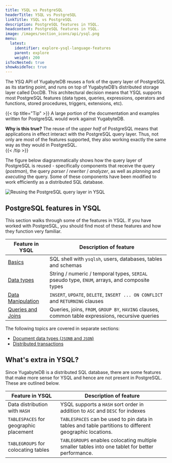 ```yaml
---
title: YSQL vs PostgreSQL
headerTitle: YSQL vs PostgreSQL
linkTitle: YSQL vs PostgreSQL
description: PostgreSQL features in YSQL.
headcontent: PostgreSQL features in YSQL.
image: /images/section_icons/api/ysql.png
menu:
  latest:
    identifier: explore-ysql-language-features
    parent: explore
    weight: 200
isTocNested: true
showAsideToc: true
---
```



The YSQ API of YugabyteDB reuses a fork of the query layer of PostgreSQL as its starting point, and runs on top of YugabyteDB’s distributed storage layer called DocDB. This architectural decision means that YSQL supports most PostgreSQL features (data types, queries, expressions, operators and functions, stored procedures, triggers, extensions, etc).

{{< tip title="Tip" >}}
A large portion of the documentation and examples written for PostgreSQL would work against YugabyteDB.

**Why is this true?** The reuse of the *upper half* of PostgreSQL means that applications in effect interact with the PostgreSQL query layer. Thus, not only are most of the features supported, they also working exactly the same way as they would in PostgreSQL.  
{{< /tip >}}


The figure below diagrammatically shows how the query layer of PostgreSQL is reused - specifically components that receive the query (*postman*), the query *parser* / *rewriter* / *analyzer*, as well as *planning* and *executing* the query. Some of these components have been modified to work efficiently as a distributed SQL database.

![Reusing the PostgreSQL query layer in YSQL](/images/section_icons/architecture/Reusing-PostgreSQL-query-layer.png)

## PostgreSQL features in YSQL

This section walks through some of the features in YSQL. If you have worked with PostgreSQL, you should find most of these features and how they function very familiar.

|       Feature in YSQL        |              Description of feature                       |
|------------------------------|-----------------------------------------------------------|
| <span style="font-size:16px">[Basics](databases-schemas-tables/)</span>  | SQL shell with `ysqlsh`, users, databases, tables and schemas |
| <span style="font-size:16px">[Data types](data-types/)</span>            | String / numeric / temporal types, `SERIAL` pseudo type, `ENUM`, arrays, and composite types |
| <span style="font-size:16px">[Data Manipulation](data-manipulation/)</span> | `INSERT`, `UPDATE`, `DELETE`, `INSERT ... ON CONFLICT` and `RETURNING` clauses |
| <span style="font-size:16px">[Queries and Joins](queries/)</span>           | Queries, joins, `FROM`, `GROUP BY`, `HAVING` clauses, common table expressions, recursive queries|
<!--
| <span style="font-size:16px">[Functions and operators](functions-operators/)</span> | Conditional expressions, math / string / date / time / window functions and operators  |
| <span style="font-size:16px">[Stored Procedures](stored-procedures/)</span> | Support for the various stored procedures |
| <span style="font-size:16px">[Triggers](triggers/)</span>                   | Triggers (on data modification) and event triggers (on schema changes) |
| <span style="font-size:16px">[Table Partitions](table-partitions)</span>    | List, range and hash partitioning of tables               |
| <span style="font-size:16px">[Advanced Topics](advanced-topics/)</span>     | Using `VIEWS`, PostgreSQL extensions supported in YSQL, temporary tables, etc. |
-->
The following topics are covered in separate sections:

* [Document data types (`JSONB` and `JSON`)](../json-support)
* [Distributed transactions](../transactions)
<!--
* [Indexes and constraints]()
-->

## What's extra in YSQL?

Since YugabyteDB is a distributed SQL database, there are some features that make more sense for YSQL and hence are not present in PostgreSQL. These are outlined below.

|     Feature in YSQL          |        Description of feature                             |
|------------------------------|-----------------------------------------------------------|
| <span style="font-size:16px">Data distribution with `HASH`</span> | YSQL supports a `HASH` sort order in addition to `ASC` and `DESC` for indexes |
| <span style="font-size:16px">`TABLESPACES` for geographic placement</span> | `TABLESPACES` can be used to pin data in tables and table partitions to different geographic locations. |
| <span style="font-size:16px">`TABLEGROUPS` for colocating tables</span> | `TABLEGROUPS` enables colocating multiple smaller tables into one tablet for better performance. |

<!--
Read more about these [YSQL features not present in PostgreSQL](ysql-features-not-in-postgres/).
-->